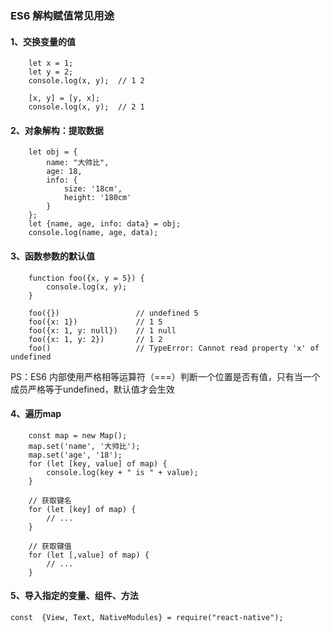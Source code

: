 ### ES6 解构赋值常见用途
#### 1、交换变量的值
```
    let x = 1;
    let y = 2;
    console.log(x, y);  // 1 2

    [x, y] = [y, x];
    console.log(x, y);  // 2 1
```

#### 2、对象解构：提取数据
```
    let obj = {
        name: "大帅比",
        age: 18,
        info: {
            size: '18cm',
            height: '180cm'
        }
    };
    let {name, age, info: data} = obj;
    console.log(name, age, data);
```

#### 3、函数参数的默认值
```
    function foo({x, y = 5}) {
        console.log(x, y);
    }

    foo({})                 // undefined 5
    foo({x: 1})             // 1 5
    foo({x: 1, y: null})    // 1 null
    foo({x: 1, y: 2})       // 1 2
    foo()                   // TypeError: Cannot read property 'x' of undefined
```
PS：ES6 内部使用严格相等运算符（===）判断一个位置是否有值，只有当一个成员严格等于undefined，默认值才会生效

#### 4、遍历map
```
    const map = new Map();
    map.set('name', '大帅比');
    map.set('age', '18');
    for (let [key, value] of map) {
        console.log(key + " is " + value);
    }
    
    // 获取键名
    for (let [key] of map) {
        // ...
    }

    // 获取键值
    for (let [,value] of map) {
        // ...
    }
```

#### 5、导入指定的变量、组件、方法
```
const  {View, Text, NativeModules} = require("react-native");
```
